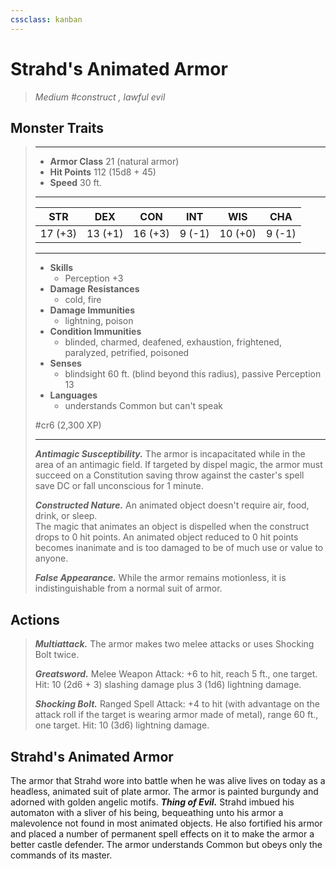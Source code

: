 ```yaml
---
cssclass: kanban
---
```


# Strahd's Animated Armor
>*Medium #construct , lawful evil*
## Monster Traits
>___
>- **Armor Class** 21 (natural armor)
>- **Hit Points** 112 (15d8 + 45)
>- **Speed** 30 ft.
>___
>|STR|DEX|CON|INT|WIS|CHA|
>|:---:|:---:|:---:|:---:|:---:|:---:|
>|17 (+3)|13 (+1)|16 (+3)|9 (-1)|10 (+0)|9 (-1)|
>___
>- **Skills**
>	 - Perception +3
>- **Damage Resistances**
>	 - cold, fire
>- **Damage Immunities**
>	 - lightning, poison
>- **Condition Immunities**
>	 - blinded, charmed, deafened, exhaustion, frightened, paralyzed, petrified, poisoned
>- **Senses**
>	 - blindsight 60 ft. (blind beyond this radius), passive Perception 13
>- **Languages**
>	 - understands Common but can't speak
>
> #cr6 (2,300 XP)
>___
>***Antimagic Susceptibility.*** The armor is incapacitated while in the area of an antimagic field. If targeted by dispel magic, the armor must succeed on a Constitution saving throw against the caster's spell save DC or fall unconscious for 1 minute.  
>
>***Constructed Nature.*** An animated object doesn't require air, food, drink, or sleep.  
>The magic that animates an object is dispelled when the construct drops to 0 hit points. An animated object reduced to 0 hit points becomes inanimate and is too damaged to be of much use or value to anyone.  
>
>***False Appearance.*** While the armor remains motionless, it is indistinguishable from a normal suit of armor.  
>
## Actions
>***Multiattack.*** The armor makes two melee attacks or uses Shocking Bolt twice.  
>
>***Greatsword.*** Melee Weapon Attack: +6 to hit, reach 5 ft., one target. Hit: 10 (2d6 + 3) slashing damage plus 3 (1d6) lightning damage.  
>
>***Shocking Bolt.*** Ranged Spell Attack: +4 to hit (with advantage on the attack roll if the target is wearing armor made of metal), range 60 ft., one target. Hit: 10 (3d6) lightning damage.
## Strahd's Animated Armor
The armor that Strahd wore into battle when he was alive lives on today as a headless, animated suit of plate armor. The armor is painted burgundy and adorned with golden angelic motifs.
***Thing of Evil.*** Strahd imbued his automaton with a sliver of his being, bequeathing unto his armor a malevolence not found in most animated objects. He also fortified his armor and placed a number of permanent spell effects on it to make the armor a better castle defender.
The armor understands Common but obeys only the commands of its master.